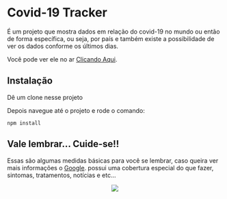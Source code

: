 # Covid-19 Tracker

É um projeto que mostra dados em relação do covid-19 no mundo ou então de forma específica, ou seja, por país e também existe a possibilidade de ver os dados conforme os últimos dias.

Você pode ver ele no ar [Clicando Aqui](https://covid-19-tracker-c5c76.web.app/).

## Instalação

Dê um clone nesse projeto

Depois navegue até o projeto e rode o comando:

```
npm install
```

## Vale lembrar... Cuide-se!!

Essas são algumas medidas básicas para você se lembrar, caso queira ver mais informações o [Google](https://www.google.com/search?sxsrf=ALeKk02Ew1zJWWpOuXGgKxvwa2AVYRpGYw%3A1603303086331&source=hp&ei=rnaQX_fbEcDB5OUP8t62SA&q=medidas+preventivas+covid+19&oq=medidas+&gs_lcp=CgZwc3ktYWIQAxgBMgcIABCxAxBDMgQIABBDMgQIABBDMgUIABCxAzIFCAAQsQMyBQgAELEDMgUIABCxAzICCAAyBQgAELEDMgUIABCxAzoECCMQJzoICAAQsQMQgwE6BAguEENQfVjECWDOE2gAcAB4AIAByAGIAeALkgEFMC43LjGYAQCgAQGqAQdnd3Mtd2l6&sclient=psy-ab). possui uma cobertura especial do que fazer, sintomas, tratamentos, notícias e etc...

<p align="center">
  <img src="https://www.gov.br/dnocs/pt-br/conteudo-migrado/cartaz-coronavrus-png" />
</p>
